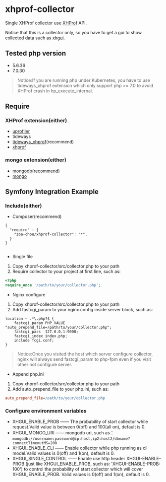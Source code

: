 # xhprof-collector

Single XHProf collector use [XHProf](https://github.com/phacility/xhprof) API.

Notice that this is a collector only, so you have to get a gui to show collected data such as [xhgui](https://github.com/perftools/xhgui).

## Tested php version

* 5.6.36
* 7.0.30

> Notice:If you are running php under Kubernetes, you have to use tideways_xhprof extension which only support php >= 7.0 to avoid XHProf crash in hp_execute_internal. 

## Require

### XHProf extension(either)

* [uprofiler](https://github.com/FriendsOfPHP/uprofiler)
* tideways
* [tideways_xhprof](https://github.com/tideways/php-xhprof-extension)(recommend)
* [xhprof](https://github.com/phacility/xhprof)

### mongo extension(either)

* [mongodb](http://php.net/manual/zh/mongodb.installation.php)(recommend)
* [mongo](http://php.net/manual/zh/mongo.installation.php)

## Symfony Integration Example

### Include(either)
 
* Composer(recommend)

```
{
  "require" : {
    "zoa-chou/xhprof-collector": "*",
  }
}


```

* Single file

1. Copy xhprof-collector/src/collector.php to your path
2. Require collector to your project at first line, such as:

```php
<?php
require_once '/path/to/your/collector.php';
```

* Nginx configure

1. Copy xhprof-collector/src/collector.php to your path
2. Add fastcgi_param to your nginx config inside server block, such as:

```
location ~ .*\.php?$ {
    fastcgi_param PHP_VALUE "auto_prepend_file=/path/to/your/collector.php";
    fastcgi_pass  127.0.0.1:9000;
    fastcgi_index index.php;
    include fcgi.conf;
}
```

> Notice:Once you visited the host which server configure collector, nginx will always send fastcgi_param to php-fpm even if you visit other not configure server.

* Append php.ini 

1. Copy xhprof-collector/src/collector.php to your path
2. Add auto_prepend_file to your php.ini, such as:

```ini
auto_prepend_file=/path/to/your/collector.php
```

### Configure environment variables

* XHGUI_ENABLE_PROB —— The probability of start collector while request.Valid value is between 0(off) and 100(all on), default is 0.
* XHGUI_MONGO_URI —— mongodb uri, such as：```mongodb://username:password@ip:host,ip2:host2/dbname?connectTimeoutMS=200```
* XHGUI_ENABLE_CLI —— Enable collector while php running as cli model.Valid values is 0(off) and 1(on), default is 0.
* XHGUI_SINGLE_CONTROL —— Enable use http header XHGUI-ENABLE-PROB (just like XHGUI_ENABLE_PROB, such as: 'XHGUI-ENABLE-PROB: 100') to control the probability of start collector which will cover XHGUI_ENABLE_PROB. Valid values is 0(off) and 1(on), default is 0.
